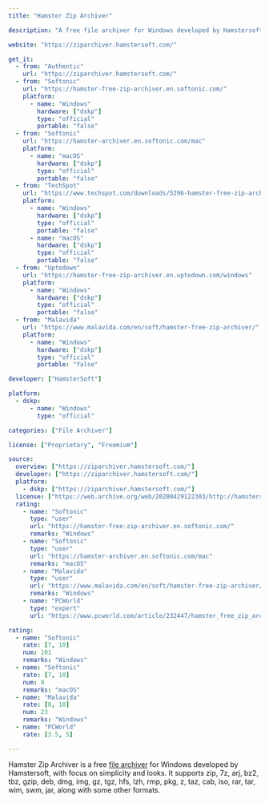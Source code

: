```yaml
---
title: "Hamster Zip Archiver"

description: "A free file archiver for Windows developed by Hamstersoft"

website: "https://ziparchiver.hamstersoft.com/"

get_it:
  - from: "Authentic"
    url: "https://ziparchiver.hamstersoft.com/"
  - from: "Softonic"
    url: "https://hamster-free-zip-archiver.en.softonic.com/"
    platform:
      - name: "Windows"
        hardware: ["dskp"]
        type: "official"
        portable: "false"
  - from: "Softonic"
    url: "https://hamster-archiver.en.softonic.com/mac"
    platform:
      - name: "macOS"
        hardware: ["dskp"]
        type: "official"
        portable: "false"
  - from: "TechSpot"
    url: "https://www.techspot.com/downloads/5296-hamster-free-zip-archiver.html"
    platform:
      - name: "Windows"
        hardware: ["dskp"]
        type: "official"
        portable: "false"
      - name: "macOS"
        hardware: ["dskp"]
        type: "official"
        portable: "false"
  - from: "Uptodown"
    url: "https://hamster-free-zip-archiver.en.uptodown.com/windows"
    platform:
      - name: "Windows"
        hardware: ["dskp"]
        type: "official"
        portable: "false"
  - from: "Malavida"
    url: "https://www.malavida.com/en/soft/hamster-free-zip-archiver/"
    platform:
      - name: "Windows"
        hardware: ["dskp"]
        type: "official"
        portable: "false"

developer: ["HamsterSoft"]

platform:
  - dskp:
      - name: "Windows"
        type: "official"

categories: ["File Archiver"]

license: ["Proprietary", "Freemium"]

source:
  overview: ["https://ziparchiver.hamstersoft.com/"]
  developer: ["https://ziparchiver.hamstersoft.com/"]
  platform:
    - dskp: ["https://ziparchiver.hamstersoft.com/"]
  license: ["https://web.archive.org/web/20200429122303/http://hamstersoft.com/eula/"]
  rating:
    - name: "Softonic"
      type: "user"
      url: "https://hamster-free-zip-archiver.en.softonic.com/"
      remarks: "Windows"
    - name: "Softonic"
      type: "user"
      url: "https://hamster-archiver.en.softonic.com/mac"
      remarks: "macOS"
    - name: "Malavida"
      type: "user"
      url: "https://www.malavida.com/en/soft/hamster-free-zip-archiver/"
      remarks: "Windows"
    - name: "PCWorld"
      type: "expert"
      url: "https://www.pcworld.com/article/232447/hamster_free_zip_archiver.html"

rating:
  - name: "Softonic"
    rate: [7, 10]
    num: 101
    remarks: "Windows"
  - name: "Softonic"
    rate: [7, 10]
    num: 9
    remarks: "macOS"
  - name: "Malavida"
    rate: [8, 10]
    num: 23
    remarks: "Windows"
  - name: "PCWorld"
    rate: [3.5, 5]

---
```

  Hamster Zip Archiver is a free [file archiver](/categories/file-archiver/) for Windows developed by Hamstersoft, with focus on simplicity and looks. It supports zip, 7z, arj, bz2, tbz, gzip, deb, dmg, img, gz, tgz, hfs, lzh, rmp, pkg, z, taz, cab, iso, rar, tar, wim, swm, jar, along with some other formats.